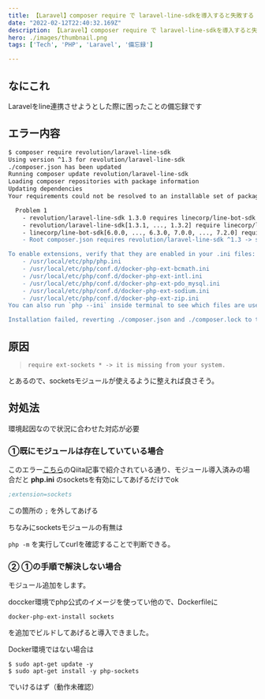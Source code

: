 ```yaml
---
title: 【Laravel】composer require で laravel-line-sdkを導入すると失敗する
date: "2022-02-12T22:40:32.169Z"
description: 【Laravel】composer require で laravel-line-sdkを導入すると失敗する
hero: ./images/thumbnail.png
tags: ['Tech', 'PHP', 'Laravel', '備忘録']

---
```


## なにこれ

Laravelをline連携させようとした際に困ったことの備忘録です

## エラー内容

```bash
$ composer require revolution/laravel-line-sdk
Using version ^1.3 for revolution/laravel-line-sdk
./composer.json has been updated
Running composer update revolution/laravel-line-sdk
Loading composer repositories with package information
Updating dependencies
Your requirements could not be resolved to an installable set of packages.

  Problem 1
    - revolution/laravel-line-sdk 1.3.0 requires linecorp/line-bot-sdk ^6.0 -> satisfiable by linecorp/line-bot-sdk[6.0.0, 6.1.0, 6.2.0, 6.3.0].
    - revolution/laravel-line-sdk[1.3.1, ..., 1.3.2] require linecorp/line-bot-sdk ^6.0||^7.0 -> satisfiable by linecorp/line-bot-sdk[6.0.0, 6.1.0, 6.2.0, 6.3.0, 7.0.0, 7.1.0, 7.2.0].
    - linecorp/line-bot-sdk[6.0.0, ..., 6.3.0, 7.0.0, ..., 7.2.0] require ext-sockets * -> it is missing from your system. Install or enable PHP's sockets extension.
    - Root composer.json requires revolution/laravel-line-sdk ^1.3 -> satisfiable by revolution/laravel-line-sdk[1.3.0, 1.3.1, 1.3.2].

To enable extensions, verify that they are enabled in your .ini files:
    - /usr/local/etc/php/php.ini
    - /usr/local/etc/php/conf.d/docker-php-ext-bcmath.ini
    - /usr/local/etc/php/conf.d/docker-php-ext-intl.ini
    - /usr/local/etc/php/conf.d/docker-php-ext-pdo_mysql.ini
    - /usr/local/etc/php/conf.d/docker-php-ext-sodium.ini
    - /usr/local/etc/php/conf.d/docker-php-ext-zip.ini
You can also run `php --ini` inside terminal to see which files are used by PHP in CLI mode.

Installation failed, reverting ./composer.json and ./composer.lock to their original content.
```

## 原因

> `require ext-sockets * -> it is missing from your system.`

とあるので、socketsモジュールが使えるように整えれば良さそう。

## 対処法

環境起因なので状況に合わせた対応が必要

### ①既にモジュールは存在していている場合

このエラー[こちら](https://qiita.com/mktro/items/d164bd4a88fc51f2a99d)のQiita記事で紹介されている通り、モジュール導入済みの場合だと **php.ini** のsocketsを有効にしてあげるだけでok

```sh:title=php.ini
;extension=sockets
```

この箇所の `;` を外してあげる

ちなみにsocketsモジュールの有無は

`php -m` を実行してcurlを確認することで判断できる。

### ②  ①の手順で解決しない場合

モジュール追加をします。

doccker環境でphp公式のイメージを使ってい他ので、Dockerfileに

```Dockerfile:title=Dockerfile
docker-php-ext-install sockets
```

を追加でビルドしてあげると導入できました。

Docker環境ではない場合は

```shell
$ sudo apt-get update -y
$ sudo apt-get install -y php-sockets
```

でいけるはず（動作未確認）